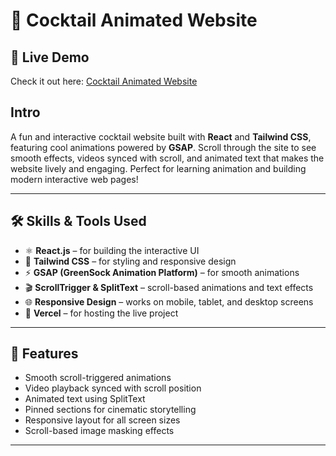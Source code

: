 # 🍹 Cocktail Animated Website
 ## 🔗 Live Demo
Check it out here: [Cocktail Animated Website](https://cocktail-animated-website.vercel.app/)

## Intro
A fun and interactive cocktail website built with **React** and **Tailwind CSS**, featuring cool animations powered by **GSAP**. Scroll through the site to see smooth effects, videos synced with scroll, and animated text that makes the website lively and engaging. Perfect for learning animation and building modern interactive web pages!

---

## 🛠 Skills & Tools Used
- ⚛️ **React.js** – for building the interactive UI  
- 🎨 **Tailwind CSS** – for styling and responsive design  
- ⚡ **GSAP (GreenSock Animation Platform)** – for smooth animations  
- 🎬 **ScrollTrigger & SplitText** – scroll-based animations and text effects  
- 🌐 **Responsive Design** – works on mobile, tablet, and desktop screens  
- 🚀 **Vercel** – for hosting the live project  

---

## 📖 Features
- Smooth scroll-triggered animations  
- Video playback synced with scroll position  
- Animated text using SplitText  
- Pinned sections for cinematic storytelling  
- Responsive layout for all screen sizes  
- Scroll-based image masking effects  

---

